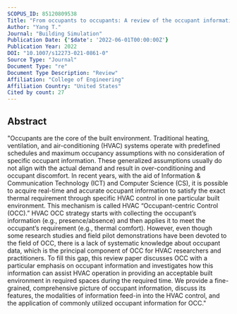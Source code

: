 ```yaml
---
SCOPUS_ID: 85120809538
Title: "From occupants to occupants: A review of the occupant information understanding for building HVAC occupant-centric control"
Author: "Yang T."
Journal: "Building Simulation"
Publication Date: {'$date': '2022-06-01T00:00:00Z'}
Publication Year: 2022
DOI: "10.1007/s12273-021-0861-0"
Source Type: "Journal"
Document Type: "re"
Document Type Description: "Review"
Affiliation: "College of Engineering"
Affiliation Country: "United States"
Cited by count: 27
---
```


## Abstract
"Occupants are the core of the built environment. Traditional heating, ventilation, and air-conditioning (HVAC) systems operate with predefined schedules and maximum occupancy assumptions with no consideration of specific occupant information. These generalized assumptions usually do not align with the actual demand and result in over-conditioning and occupant discomfort. In recent years, with the aid of Information & Communication Technology (ICT) and Computer Science (CS), it is possible to acquire real-time and accurate occupant information to satisfy the exact thermal requirement through specific HVAC control in one particular built environment. This mechanism is called HVAC “Occupant-centric Control (OCC).” HVAC OCC strategy starts with collecting the occupant’s information (e.g., presence/absence) and then applies it to meet the occupant’s requirement (e.g., thermal comfort). However, even though some research studies and field pilot demonstrations have been devoted to the field of OCC, there is a lack of systematic knowledge about occupant data, which is the principal component of OCC for HVAC researchers and practitioners. To fill this gap, this review paper discusses OCC with a particular emphasis on occupant information and investigates how this information can assist HVAC operation in providing an acceptable built environment in required spaces during the required time. We provide a fine-grained, comprehensive picture of occupant information, discuss its features, the modalities of information feed-in into the HVAC control, and the application of commonly utilized occupant information for OCC."
